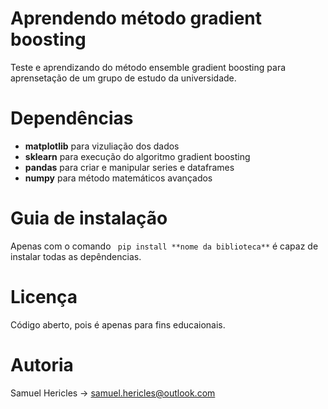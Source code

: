 # Aprendendo método gradient boosting

Teste e aprendizando do método ensemble gradient boosting para aprensetação de um grupo de estudo da universidade.

# Dependências

* **matplotlib** para vizuliação dos dados
* **sklearn** para execução do algoritmo gradient boosting
* **pandas** para criar e manipular series e dataframes
* **numpy** para método matemáticos avançados

# Guia de instalação

Apenas com o comando ``` pip install **nome da biblioteca**``` é capaz de instalar todas as depêndencias.

# Licença

Código aberto, pois é apenas para fins educaionais.

# Autoria

Samuel Hericles -> samuel.hericles@outlook.com
